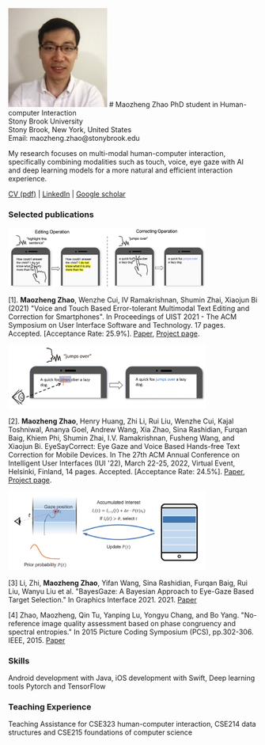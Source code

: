 
<img src="headshot.jpeg" width="200" >
# Maozheng Zhao
PhD student in Human-computer Interaction<br/>
Stony Brook University<br/>
Stony Brook, New York, United States<br/>
Email: maozheng.zhao@stonybrook.edu<br/>

My research focuses on multi-modal human-computer interaction, specifically combining modalities such as touch, voice, eye gaze with AI and deep learning models for a more natural and efficient interaction experience.

[CV (pdf)](cv.pdf) | [LinkedIn](https://www.linkedin.com/in/maozheng-zhao-51079914a/) | [Google scholar](https://scholar.google.com/citations?hl=en&user=3wbgHbIAAAAJ)

### Selected publications

<img src="VT_teaser_cropped.png" width="400" >

[1]. **Maozheng Zhao**, Wenzhe Cui, IV Ramakrishnan, Shumin Zhai, Xiaojun Bi (2021) "Voice and Touch Based Error-tolerant Multimodal Text Editing and Correction for Smartphones". In Proceedings of UIST 2021 - The ACM Symposium on User Interface Software and Technology. 17 pages. Accepted. [Acceptance Rate: 25.9%].  [Paper](VT.pdf), [Project page](https://maozheng6.github.io/VT/).

<img src="EyeSayCorrect_teaser.png" width="400" > 

[2]. **Maozheng Zhao**, Henry Huang, Zhi Li, Rui Liu, Wenzhe Cui, Kajal Toshniwal, Ananya Goel, Andrew Wang, Xia Zhao, Sina Rashidian, Furqan Baig, Khiem Phi, Shumin Zhai, I.V. Ramakrishnan, Fusheng Wang, and Xiaojun Bi. EyeSayCorrect: Eye Gaze and Voice Based Hands-free Text Correction for Mobile Devices. In The 27th ACM Annual Conference on Intelligent User Interfaces (IUI '22), March 22-25, 2022, Virtual Event, Helsinki, Finland, 14 pages. Accepted. [Acceptance Rate: 24.5%]. [Paper](EyeSayCorrect_camera_ready.pdf), [Project page](https://maozheng6.github.io/EyeSayCorrect/).

<img src="bayesgaze_teaser.png" width="400" > 

[3] Li, Zhi, **Maozheng Zhao**, Yifan Wang, Sina Rashidian, Furqan Baig, Rui Liu, Wanyu Liu et al. "BayesGaze:
A Bayesian Approach to Eye-Gaze Based Target Selection." In Graphics Interface 2021. 2021.  [Paper](bayesgaze.pdf)

[4] Zhao, Maozheng, Qin Tu, Yanping Lu, Yongyu Chang, and Bo Yang. "No-reference image quality assessment based on phase congruency and spectral entropies." In 2015 Picture Coding Symposium (PCS), pp.302-306. IEEE, 2015. [Paper](PCSEQ.pdf)

### Skills
Android development with Java, iOS development with Swift, Deep learning tools Pytorch and TensorFlow

### Teaching Experience
Teaching Assistance for CSE323 human-computer interaction, CSE214 data structures and CSE215 foundations of computer science



